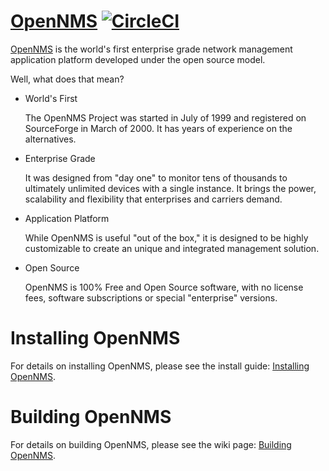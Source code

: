 [OpenNMS][] [![CircleCI](https://circleci.com/gh/j-white/opennms.svg?style=svg)](https://circleci.com/gh/j-white/opennms)
===========

[OpenNMS][] is the world's first enterprise grade network management application platform developed under the open source model.

Well, what does that mean?

*	World's First

	The OpenNMS Project was started in July of 1999 and registered on SourceForge in March of 2000. It has years of experience on the alternatives.

*	Enterprise Grade

	It was designed from "day one" to monitor tens of thousands to ultimately unlimited devices with a single instance. It brings the power, scalability and flexibility that enterprises and carriers demand.

*	Application Platform

	While OpenNMS is useful "out of the box," it is designed to be highly customizable to create an unique and integrated management solution.

* Open Source

	OpenNMS is 100% Free and Open Source software, with no license fees, software subscriptions or special "enterprise" versions.

Installing OpenNMS
==================

For details on installing OpenNMS, please see the install guide: [Installing OpenNMS][].

Building OpenNMS
================

For details on building OpenNMS, please see the wiki page: [Building OpenNMS][].

[OpenNMS]:           http://www.opennms.org/
[Building OpenNMS]:  https://wiki.opennms.org/wiki/Installation:Source
[Installing OpenNMS]:  http://docs.opennms.org/opennms/branches/develop/guide-install/guide-install.html
